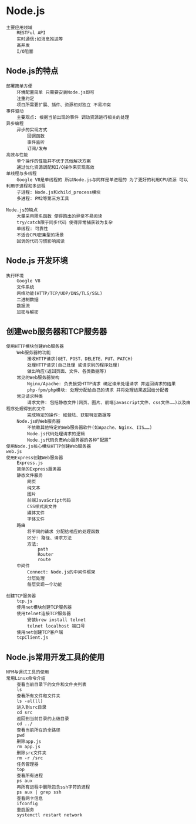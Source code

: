 # Node.js

    主要应用领域
        RESTFul API
        实时通信:如消息推送等
        高并发
        I/O阻塞

## Node.js的特点

    部署简单方便
        环境配置简单 只需要安装Node.js即可
        注重约定
        项目所需要扩展、插件、资源相对独立 不易冲突
    事件驱动
        主要观点: 根据当前出现的事件 调动资源进行相关的处理
    异步编程
        异步的实现方式
            回调函数
            事件监听
            订阅/发布
    高效与性能
        单个操作的性能并不优于其他解决方案
        通过优化资源调配和I/O操作来实现高效
    单线程与多线程
        Google V8是单线程的 所以Node.js与同样是单进程的 为了更好的利用CPU资源 可以利用子进程和多进程
        子进程: Node.js和child_process模块
        多进程: PM2等第三方工具

    Node.js的缺点
        大量采用匿名函数 使得跑出的异常不易阅读
        try/catch限于同步代码 使得异常捕获较为复杂
        单线程: 可靠性
        不适合CPU密集型的场景
        回调的代码习惯影响阅读

## Node.js 开发环境

    执行环境
        Google V8
        文件系统
        网络功能(HTTP/TCP/UDP/DNS/TLS/SSL)
        二进制数据
        数据流
        加密与解密

## 创建web服务器和TCP服务器

    使用HTTP模块创建Web服务器
        Web服务器的功能
            接收HTTP请求(GET、POST、DELETE、PUT、PATCH)
            处理HTTP请求(自己处理 或请求别的程序处理)
            做出响应(返回页面、文件、各类数据等)
        常见的Web服务器架构
            Nginx/Apache: 负责接受HTTP请求 确定谁来处理请求 并返回请求的结果
            php-fpm/php模块: 处理分配给自己的请求 并将处理结果返回给分配者
        常见请求种类
            请求文件: 包括静态文件(网页、图片、前端javascript文件、css文件……)以及由程序处理得到的文件
            完成特定的操作: 如登陆、获取特定数据等
        Node.js的Web服务器
            不依赖其他特定的Web服务器软件(如Apache、Nginx、IIS……)
            Node.js代码处理请求的逻辑
            Node.js代码负责Web服务器的各种“配置”
    使用Node.js核心模块HTTP创建Web服务器
    web.js
    使用Express创建Web服务器
        Express.js
        简单的Express服务器
        静态文件服务
            网页
            纯文本
            图片
            前端JavaScript代码
            CSS样式表文件
            媒体文件
            字体文件
        路由
            将不同的请求 分配给相应的处理函数
            区分: 路径、请求方法
            方法:
                path
                Router
                route
        中间件
            Connect: Node.js的中间件框架
            分层处理
            每层实现一个功能

    创建TCP服务器
        tcp.js
        使用net模块创建TCP服务器
        使用telnet连接TCP服务器
            安装brew install telnet
            telnet localhost 端口号
        使用net创建TCP客户端
        tcpClient.js

## Node.js常用开发工具的使用

    NPM与调试工具的使用
    常用Linux命令介绍
        查看当前目录下的文件和文件夹列表
        ls
        查看所有文件和文件夹
        ls -al(ll)
        进入到src目录
        cd src
        返回到当前目录的上级目录
        cd ../
        查看当前所在的全路径
        pwd
        删除app.js
        rm app.js
        删除src文件夹
        rm -r /src
        任务管理器
        top
        查看所有进程
        ps aux
        再所有进程中删除包含ssh字符的进程
        ps aux | grep ssh
        查看网卡信息
        ifconfig
        重启服务
        systemctl restart network